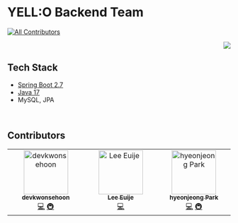 # YELL:O Backend Team
<!-- ALL-CONTRIBUTORS-BADGE:START - Do not remove or modify this section -->
[![All Contributors](https://img.shields.io/badge/all_contributors-2-orange.svg?style=flat-square)](#contributors-)
<!-- ALL-CONTRIBUTORS-BADGE:END -->

<img src="https://github.com/team-yello/.github/assets/54793607/f017819a-f103-40ee-a270-b9014420bc70" align="right">

<br>

## Tech Stack

- [Spring Boot 2.7](https://spring.io/blog/2022/09/22/spring-boot-2-7-4-available-now)
- [Java 17](https://docs.oracle.com/en/java/javase/17/docs/api/index.html)
- MySQL, JPA

<br>

## Contributors

<!-- ALL-CONTRIBUTORS-LIST:START - Do not remove or modify this section -->
<!-- prettier-ignore-start -->
<!-- markdownlint-disable -->
<table>
  <tbody>
    <tr>
      <td align="center" valign="top" width="14.28%"><a href="http://devkwonsehoon.github.io"><img src="https://avatars.githubusercontent.com/u/54793607?v=4?s=100" width="100px;" alt="devkwonsehoon"/><br /><sub><b>devkwonsehoon</b></sub></a><br /><a href="https://github.com/team-yello/YELLO-Server/commits?author=devkwonsehoon" title="Code">💻</a> <a href="#infra-devkwonsehoon" title="Infrastructure (Hosting, Build-Tools, etc)">🚇</a></td>
      <td align="center" valign="top" width="14.28%"><a href="https://github.com/euije"><img src="https://avatars.githubusercontent.com/u/12531340?v=4?s=100" width="100px;" alt="Lee Euije"/><br /><sub><b>Lee Euije</b></sub></a><br /><a href="https://github.com/team-yello/YELLO-Server/commits?author=euije" title="Code">💻</a></td>
      <td align="center" valign="top" width="14.28%"><a href="https://velog.io/@guri"><img src="https://avatars.githubusercontent.com/u/81394850?v=4?s=100" width="100px;" alt="hyeonjeong Park"/><br /><sub><b>hyeonjeong Park</b></sub></a><br /><a href="https://github.com/team-yello/YELLO-Server/commits?author=hyeonjeongs" title="Code">💻</a> <a href="#infra-hyeonjeongs" title="Infrastructure (Hosting, Build-Tools, etc)">🚇</a></td>
    </tr>
  </tbody>
</table>

<!-- markdownlint-restore -->
<!-- prettier-ignore-end -->

<!-- ALL-CONTRIBUTORS-LIST:END -->
<!-- prettier-ignore-start -->
<!-- markdownlint-disable -->

<!-- markdownlint-restore -->
<!-- prettier-ignore-end -->

<!-- ALL-CONTRIBUTORS-LIST:END -->